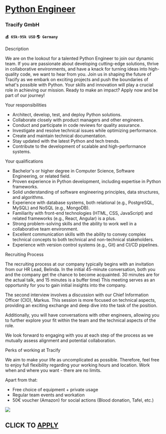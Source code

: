 # [Python Engineer](https://www.remotewlb.com/apply/python-engineer-50374)  
### Tracify GmbH  
#### `💰 65k-95k USD` `🌎 Germany`  

Description

We are on the lookout for a talented Python Engineer to join our dynamic team. If you are passionate about developing cutting-edge solutions, thrive in collaborative environments, and have a knack for turning ideas into high-quality code, we want to hear from you. Join us in shaping the future of Tracify as we embark on exciting projects and push the boundaries of what's possible with Python. Your skills and innovation will play a crucial role in achieving our mission. Ready to make an impact? Apply now and be part of our journey!

Your responsibilities

  * Architect, develop, test, and deploy Python solutions.
  * Collaborate closely with product managers and other engineers.
  * Conduct and participate in code reviews for quality assurance.
  * Investigate and resolve technical issues while optimizing performance.
  * Create and maintain technical documentation.
  * Stay updated with the latest Python and tech trends.
  * Contribute to the development of scalable and high-performance systems.

Your qualifications

  * Bachelor's or higher degree in Computer Science, Software Engineering, or related field.
  * Proven experience in Python development, including expertise in Python frameworks.
  * Solid understanding of software engineering principles, data structures, and algorithms.
  * Experience with database systems, both relational (e.g., PostgreSQL, MySQL) and NoSQL (e.g., MongoDB).
  * Familiarity with front-end technologies (HTML, CSS, JavaScript) and related frameworks (e.g., React, Angular) is a plus.
  * Strong problem-solving skills and the ability to work well in a collaborative team environment.
  * Excellent communication skills with the ability to convey complex technical concepts to both technical and non-technical stakeholders.
  * Experience with version control systems (e.g., Git) and CI/CD pipelines.

Recruiting Process

The recruiting process at our company typically begins with an invitation from our HR Lead, Belinda. In the initial 45-minute conversation, both you and the company get the chance to become acquainted. 30 minutes are for the actual talk, and 15 minutes is a buffer time) This meeting serves as an opportunity for you to gain initial insights into the company.

The second interview involves a discussion with our Chief Information Officer (CIO), Markus. This session is more focused on technical aspects, providing an exciting exchange and deep dive into the task of the position.

Additionally, you will have conversations with other engineers, allowing you to further explore your fit within the team and the technical aspects of the role.

We look forward to engaging with you at each step of the process as we mutually assess alignment and potential collaboration.

Perks of working at Tracify

We aim to make your life as uncomplicated as possible. Therefore, feel free to enjoy full flexibility regarding your working hours and location. Work when and where you want - there are no limits.

Apart from that:

  * Free choice of equipment + private usage
  * Regular team events and workation
  * 50€ voucher (Amazon) for social actions (Blood donation, Tafel, etc.)

![](https://remotive.com/job/track/1898072/blank.gif?source=public_api)  
## CLICK TO [APPLY](https://www.remotewlb.com/apply/python-engineer-50374)

